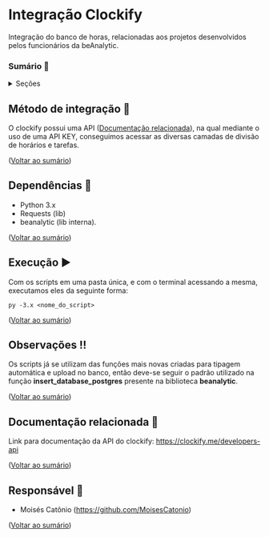 # Integração Clockify
Integração do banco de horas, relacionadas aos projetos desenvolvidos pelos funcionários da beAnalytic.

### Sumário 🔢
<!-- Lista com o conteúdo -->
<details>
  <summary>Seções</summary>
  <ul>
    <li>
      <a href="#método-de-integração-">Método de integração</a>
    </li>
    <li>
      <a href="#dependências-">Dependências</a>
    </li>
    <li>
      <a href="#execução-">Execução</a>
    </li>
    <li>
      <a href="#observações-">Observações</a>
    </li>
    <li>
      <a href="#documentação-relacionada-">Documentação relacionada</a>
    </li>
    <li>
      <a href="#responsável-">Responsável</a>
    </li>
  </ul>
</details>

## Método de integração 🎲
O clockify possui uma API (<a href="#documentação-relacionada-">Documentação relacionada</a>), na qual mediante o uso de uma API KEY, conseguimos acessar as diversas camadas de divisão de horários e tarefas.

<p align="left">(<a href="#sumário-">Voltar ao sumário</a>)</p>

## Dependências 🧩
- Python 3.x
- Requests (lib)
- beanalytic (lib interna).

<p align="left">(<a href="#sumário-">Voltar ao sumário</a>)</p>

## Execução ▶
Com os scripts em uma pasta única, e com o terminal acessando a mesma, executamos eles da seguinte forma:
```
py -3.x <nome_do_script>
```

<p align="left">(<a href="#sumário-">Voltar ao sumário</a>)</p>

## Observações ‼
Os scripts já se utilizam das funções mais novas criadas para tipagem automática e upload no banco, então deve-se seguir o padrão utilizado na função **insert_database_postgres** presente na biblioteca **beanalytic**.

<p align="left">(<a href="#sumário-">Voltar ao sumário</a>)</p>

## Documentação relacionada 📖
Link para documentação da API do clockify: https://clockify.me/developers-api

<p align="left">(<a href="#sumário-">Voltar ao sumário</a>)</p>



## Responsável 👔

- Moisés Catônio (https://github.com/MoisesCatonio)

<p align="left">(<a href="#sumário-">Voltar ao sumário</a>)</p>
